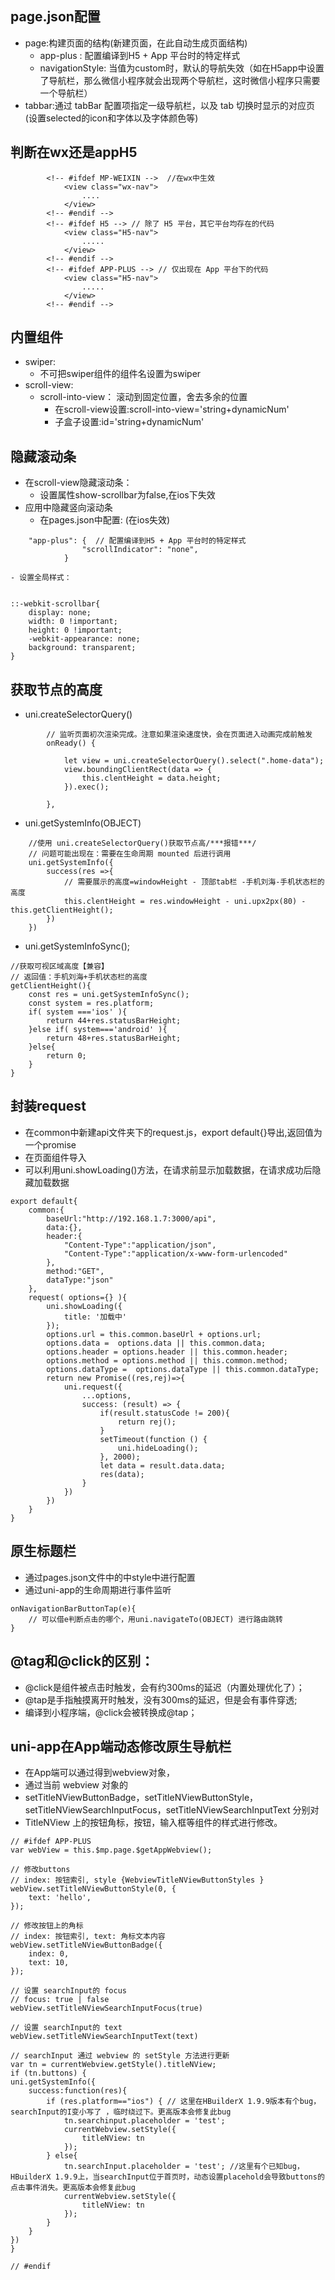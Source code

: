 ## page.json配置
- page:构建页面的结构(新建页面，在此自动生成页面结构)
	- app-plus : 配置编译到H5 + App 平台时的特定样式
	- navigationStyle: 当值为custom时，默认的导航失效（如在H5app中设置了导航栏，那么微信小程序就会出现两个导航栏，这时微信小程序只需要一个导航栏）
- tabbar:通过 tabBar 配置项指定一级导航栏，以及 tab 切换时显示的对应页(设置selected的icon和字体以及字体颜色等)
## 判断在wx还是appH5
```
		<!-- #ifdef MP-WEIXIN -->  //在wx中生效
			<view class="wx-nav">
				....
			</view>
		<!-- #endif -->
		<!-- #ifdef H5 --> // 除了 H5 平台，其它平台均存在的代码
			<view class="H5-nav">
				.....
			</view>
		<!-- #endif -->
		<!-- #ifdef APP-PLUS --> // 仅出现在 App 平台下的代码
			<view class="H5-nav">
				.....
			</view>
		<!-- #endif -->
```
## 内置组件
- swiper:
	- 不可把swiper组件的组件名设置为swiper
- scroll-view:
	- scroll-into-view： 滚动到固定位置，舍去多余的位置
		- 在scroll-view设置:scroll-into-view='string+dynamicNum'
		- 子盒子设置:id='string+dynamicNum'
## 隐藏滚动条
- 在scroll-view隐藏滚动条：
	- 设置属性show-scrollbar为false,在ios下失效
- 应用中隐藏竖向滚动条
	- 在pages.json中配置: (在ios失效)
```
	"app-plus": {  // 配置编译到H5 + App 平台时的特定样式
				"scrollIndicator": "none",
			}
```
	- 设置全局样式：
```

::-webkit-scrollbar{
	display: none;
	width: 0 !important;
	height: 0 !important;
	-webkit-appearance: none;
	background: transparent;
}
```
## 获取节点的高度
- uni.createSelectorQuery()  
```
		// 监听页面初次渲染完成。注意如果渲染速度快，会在页面进入动画完成前触发
		onReady() {
			
			let view = uni.createSelectorQuery().select(".home-data");
			view.boundingClientRect(data => {
			    this.clentHeight = data.height;
			}).exec();
			
		},
```
- uni.getSystemInfo(OBJECT)
```
	//使用 uni.createSelectorQuery()获取节点高/***报错***/ 
	// 问题可能出现在：需要在生命周期 mounted 后进行调用
	uni.getSystemInfo({
		success(res =>{
			// 需要展示的高度=windowHeight - 顶部tab栏 -手机刘海-手机状态栏的高度
			this.clentHeight = res.windowHeight - uni.upx2px(80) -this.getClientHeight();
		})
	})
``` 
- uni.getSystemInfoSync();
```
//获取可视区域高度【兼容】
// 返回值：手机刘海+手机状态栏的高度
getClientHeight(){
	const res = uni.getSystemInfoSync();
	const system = res.platform;
	if( system ==='ios' ){
		return 44+res.statusBarHeight;
	}else if( system==='android' ){
		return 48+res.statusBarHeight;
	}else{
		return 0;
	}
}
```
## 封装request
- 在common中新建api文件夹下的request.js，export default{}导出,返回值为一个promise
- 在页面组件导入
- 可以利用uni.showLoading()方法，在请求前显示加载数据，在请求成功后隐藏加载数据
```
export default{
	common:{
		baseUrl:"http://192.168.1.7:3000/api",
		data:{},
		header:{
			"Content-Type":"application/json",
			"Content-Type":"application/x-www-form-urlencoded"
		},
		method:"GET",
		dataType:"json"
	},
	request( options={} ){
		uni.showLoading({
		    title: '加载中'
		});
		options.url = this.common.baseUrl + options.url;
		options.data = 	options.data || this.common.data;
		options.header = options.header || this.common.header;
		options.method = options.method || this.common.method;
		options.dataType = 	options.dataType || this.common.dataType;
		return new Promise((res,rej)=>{
			uni.request({
				...options,
				success: (result) => {
					if(result.statusCode != 200){
						return rej();
					}
					setTimeout(function () {
					    uni.hideLoading();
					}, 2000);
					let data = result.data.data;
					res(data);
				}
			})
		})
	}
}
```
## 原生标题栏
- 通过pages.json文件中的中style中进行配置
- 通过uni-app的生命周期进行事件监听
```
onNavigationBarButtonTap(e){
	// 可以借e判断点击的哪个，用uni.navigateTo(OBJECT) 进行路由跳转
}
```
## @tag和@click的区别：
- @click是组件被点击时触发，会有约300ms的延迟（内置处理优化了）；
- @tap是手指触摸离开时触发，没有300ms的延迟，但是会有事件穿透;
- 编译到小程序端，@click会被转换成@tap；
## uni-app在App端动态修改原生导航栏
- 在App端可以通过得到webview对象，
- 通过当前 webview 对象的 
- setTitleNViewButtonBadge，setTitleNViewButtonStyle， setTitleNViewSearchInputFocus，setTitleNViewSearchInputText 分别对
 - TitleNView 上的按钮角标，按钮，输入框等组件的样式进行修改。
```
// #ifdef APP-PLUS  
var webView = this.$mp.page.$getAppWebview();  

// 修改buttons  
// index: 按钮索引, style {WebviewTitleNViewButtonStyles }  
webView.setTitleNViewButtonStyle(0, {  
    text: 'hello',  
});  

// 修改按钮上的角标  
// index: 按钮索引, text: 角标文本内容  
webView.setTitleNViewButtonBadge({  
    index: 0,  
    text: 10,  
});  

// 设置 searchInput的 focus  
// focus: true | false  
webView.setTitleNViewSearchInputFocus(true)  

// 设置 searchInput的 text  
webView.setTitleNViewSearchInputText(text)  

// searchInput 通过 webview 的 setStyle 方法进行更新  
var tn = currentWebview.getStyle().titleNView;  
if (tn.buttons) {    
uni.getSystemInfo({    
    success:function(res){    
        if (res.platform=="ios") { // 这里在HBuilderX 1.9.9版本有个bug，searchInput的I变小写了 ，临时绕过下。更高版本会修复此bug    
            tn.searchinput.placeholder = 'test';    
            currentWebview.setStyle({    
                titleNView: tn    
            });    
        } else{    
            tn.searchInput.placeholder = 'test'; //这里有个已知bug，HBuilderX 1.9.9上，当searchInput位于首页时，动态设置placehold会导致buttons的点击事件消失。更高版本会修复此bug    
            currentWebview.setStyle({    
                titleNView: tn    
            });    
        }    
    }    
})    
}    

// #endif
```